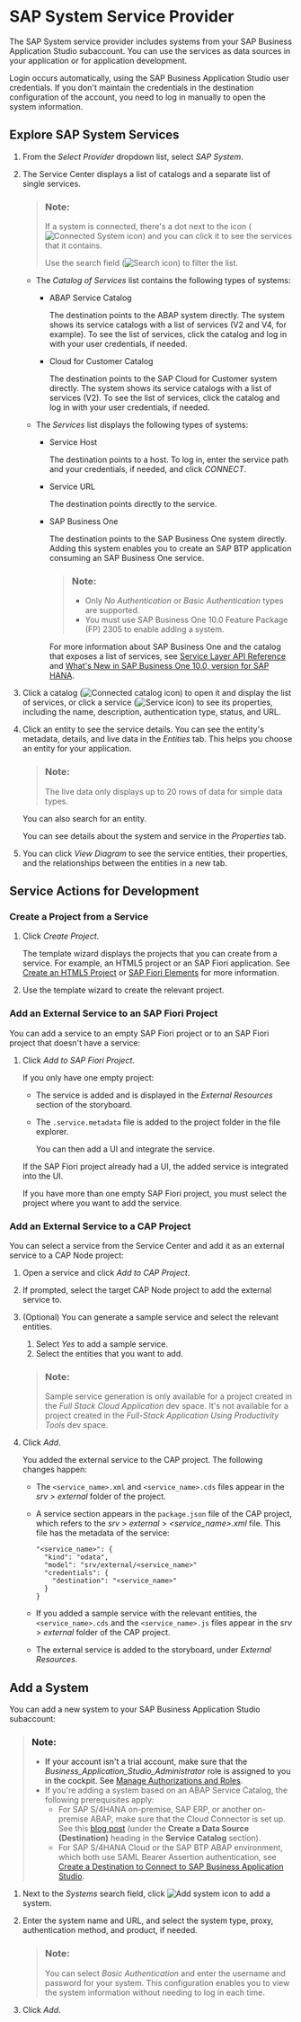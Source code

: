 <!-- loio892114ce078b4e17a9ff7e751e6330cc -->

# SAP System Service Provider

The SAP System service provider includes systems from your SAP Business Application Studio subaccount. You can use the services as data sources in your application or for application development.

Login occurs automatically, using the SAP Business Application Studio user credentials. If you don't maintain the credentials in the destination configuration of the account, you need to log in manually to open the system information.



<a name="loio892114ce078b4e17a9ff7e751e6330cc__section_fpr_sx3_qqb"/>

## Explore SAP System Services

1.  From the *Select Provider* dropdown list, select *SAP System*.
2.  The Service Center displays a list of catalogs and a separate list of single services.

    > ### Note:  
    > If a system is connected, there's a dot next to the icon \(![Connected System icon](images/SC-_system_connected_icon_1c4c936.png)\) and you can click it to see the services that it contains.
    > 
    > Use the search field \(![Search icon](images/service_center_search_a1d4e5e.png)\) to filter the list.

    -   The *Catalog of Services* list contains the following types of systems:
        -   ABAP Service Catalog

            The destination points to the ABAP system directly. The system shows its service catalogs with a list of services \(V2 and V4, for example\). To see the list of services, click the catalog and log in with your user credentials, if needed.

        -   Cloud for Customer Catalog

            The destination points to the SAP Cloud for Customer system directly. The system shows its service catalogs with a list of services \(V2\). To see the list of services, click the catalog and log in with your user credentials, if needed.


    -   The *Services* list displays the following types of systems:
        -   Service Host

            The destination points to a host. To log in, enter the service path and your credentials, if needed, and click *CONNECT*.

        -   Service URL

            The destination points directly to the service.

        -   SAP Business One

            The destination points to the SAP Business One system directly. Adding this system enables you to create an SAP BTP application consuming an SAP Business One service.

            > ### Note:  
            > -   Only *No Authentication* or *Basic Authentication* types are supported.
            > -   You must use SAP Business One 10.0 Feature Package \(FP\) 2305 to enable adding a system.

            For more information about SAP Business One and the catalog that exposes a list of services, see [Service Layer API Reference](https://help.sap.com/doc/056f69366b5345a386bb8149f1700c19/10.0/en-US/Service%20Layer%20API%20Reference.html) and [What's New in SAP Business One 10.0, version for SAP HANA](https://help.sap.com/whats-new/753529e7d6144b59b353c94f0cdddbd0?locale=en-US).



3.  Click a catalog \(![Connected catalog icon](images/SC-_system_connected_icon_1c4c936.png)\) to open it and display the list of services, or click a service \(![Service icon](images/SC-_service_icon_fc5c112.png)\) to see its properties, including the name, description, authentication type, status, and URL.
4.  Click an entity to see the service details. You can see the entity's metadata, details, and live data in the *Entities* tab. This helps you choose an entity for your application.

    > ### Note:  
    > The live data only displays up to 20 rows of data for simple data types.

    You can also search for an entity.

    You can see details about the system and service in the *Properties* tab.

5.  You can click *View Diagram* to see the service entities, their properties, and the relationships between the entities in a new tab.



<a name="loio892114ce078b4e17a9ff7e751e6330cc__section_dtd_wx3_qqb"/>

## Service Actions for Development



### Create a Project from a Service

1.  Click *Create Project*.

    The template wizard displays the projects that you can create from a service. For example, an HTML5 project or an SAP Fiori application. See [Create an HTML5 Project](https://help.sap.com/viewer/0e2ec06ee34742fd9054fabe09c12d35/Cloud/en-US/e46be902c7b54f9baaab1870ca553303.html) or [SAP Fiori Elements](https://help.sap.com/viewer/17d50220bcd848aa854c9c182d65b699/Latest/en-US/1488469a315c442fa116ab4449d4ad27.html) for more information.

2.  Use the template wizard to create the relevant project.



### Add an External Service to an SAP Fiori Project

You can add a service to an empty SAP Fiori project or to an SAP Fiori project that doesn't have a service:

1.  Click *Add to SAP Fiori Project*.

    If you only have one empty project:

    -   The service is added and is displayed in the *External Resources* section of the storyboard.
    -   The `.service.metadata` file is added to the project folder in the file explorer.

        You can then add a UI and integrate the service.


    If the SAP Fiori project already had a UI, the added service is integrated into the UI.

    If you have more than one empty SAP Fiori project, you must select the project where you want to add the service.




### Add an External Service to a CAP Project

You can select a service from the Service Center and add it as an external service to a CAP Node project:

1.  Open a service and click *Add to CAP Project*.
2.  If prompted, select the target CAP Node project to add the external service to.
3.  \(Optional\) You can generate a sample service and select the relevant entities.

    1.  Select *Yes* to add a sample service.
    2.  Select the entities that you want to add.

    > ### Note:  
    > Sample service generation is only available for a project created in the *Full Stack Cloud Application* dev space. It's not available for a project created in the *Full-Stack Application Using Productivity Tools* dev space.

4.  Click *Add*.

    You added the external service to the CAP project. The following changes happen:

    -   The `<service_name>.xml` and `<service_name>.cds` files appear in the *srv* \> *external* folder of the project.
    -   A service section appears in the `package.json` file of the CAP project, which refers to the *srv* \> *external* \> *<service\_name\>.xml* file. This file has the metadata of the service:

        ```
        "<service_name>": {
          "kind": "odata",
          "model": "srv/external/<service_name>"
          "credentials": {
            "destination": "<service_name>"
          }
        }
        ```

    -   If you added a sample service with the relevant entities, the `<service_name>.cds` and the `<service_name>.js` files appear in the *srv* \> *external* folder of the CAP project.
    -   The external service is added to the storyboard, under *External Resources*.




<a name="loio892114ce078b4e17a9ff7e751e6330cc__section_n2k_zx3_qqb"/>

## Add a System

You can add a new system to your SAP Business Application Studio subaccount:

> ### Note:  
> -   If your account isn't a trial account, make sure that the *Business\_Application\_Studio\_Administrator* role is assigned to you in the cockpit. See [Manage Authorizations and Roles](https://help.sap.com/docs/bas/sap-business-application-studio/manage-authorizations-and-roles?version=Cloud&q=SAP%20System%20Service%20Provider).
> -   If you're adding a system based on an ABAP Service Catalog, the following prerequisites apply:
>     -   For SAP S/4HANA on-premise, SAP ERP, or another on-premise ABAP, make sure that the Cloud Connector is set up. See this [blog post](https://blogs.sap.com/2021/08/31/connect-to-external-data-sources-with-sap-business-application-studio/) \(under the **Create a Data Source \(Destination\)** heading in the **Service Catalog** section\).
>     -   For SAP S/4HANA Cloud or the SAP BTP ABAP environment, which both use SAML Bearer Assertion authentication, see [Create a Destination to Connect to SAP Business Application Studio](https://help.sap.com/viewer/6aa39f1ac05441e5a23f484f31e477e7/Latest/en-US/0af2819bbe064a3da455753c8518dd81.html).

1.  Next to the *Systems* search field, click ![Add system icon](images/Add_system-_service_center-_plus_icon_3701d6b.jpg) to add a system.
2.  Enter the system name and URL, and select the system type, proxy, authentication method, and product, if needed.

    > ### Note:  
    > You can select *Basic Authentication* and enter the username and password for your system. This configuration enables you to view the system information without needing to log in each time.

3.  Click *Add*.

